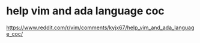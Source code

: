 # help vim and ada language coc


https://www.reddit.com/r/vim/comments/kyjx67/help_vim_and_ada_language_coc/

<br>

